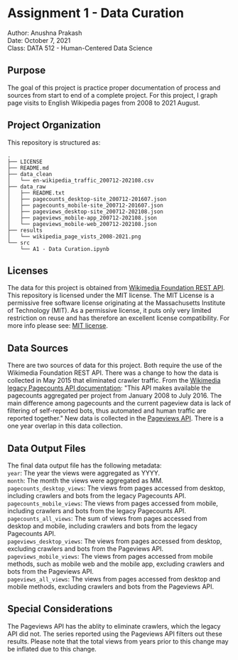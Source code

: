 # Assignment 1 - Data Curation

Author: Anushna Prakash  
Date: October 7, 2021  
Class: DATA 512 - Human-Centered Data Science

## Purpose
The goal of this project is practice proper documentation of process and sources from start to end of a complete project. For this project, I graph page visits to English Wikipedia pages from 2008 to 2021 August. 

## Project Organization
This repository is structured as:

```
.
├── LICENSE
├── README.md
├── data_clean
│   └── en-wikipedia_traffic_200712-202108.csv
├── data_raw
│   ├── README.txt
│   ├── pagecounts_desktop-site_200712-201607.json
│   ├── pagecounts_mobile-site_200712-201607.json
│   ├── pageviews_desktop-site_200712-202108.json
│   ├── pageviews_mobile-app_200712-202108.json
│   └── pageviews_mobile-web_200712-202108.json
├── results
│   └── wikipedia_page_vists_2008-2021.png
└── src
    └── A1 - Data Curation.ipynb
```

## Licenses
The data for this project is obtained from [Wikimedia Foundation REST API](https://www.mediawiki.org/wiki/REST_API#Terms_and_conditions).  
This repository is licensed under the MIT license. The MIT License is a permissive free software license originating at the Massachusetts Institute of Technology (MIT). As a permissive license, it puts only very limited restriction on reuse and has therefore an excellent license compatibility. For more info please see: [MIT license](https://snyk.io/learn/what-is-mit-license/).

## Data Sources
There are two sources of data for this project. Both require the use of the Wikimedia Foundation REST API. There was a change to how the data is collected in May 2015 that eliminated crawler traffic. From the [Wikimedia legacy Pagecounts API documentation](https://wikitech.wikimedia.org/wiki/Analytics/AQS/Legacy_Pagecounts): "This API makes available the pagecounts aggregated per project from January 2008 to July 2016. The main difference among pagecounts and the current pageview data is lack of filtering of self-reported bots, thus automated and human traffic are reported together." New data is collected in the [Pageviews API](https://wikitech.wikimedia.org/wiki/Analytics/AQS/Pageviews). There is a one year overlap in this data collection.  

## Data Output Files
The final data output file has the following metadata:  
    `year`: The year the views were aggregated as YYYY.  
    `month`: The month the views were aggregated as MM.  
    `pagecounts_desktop_views`: The views from pages accessed from desktop, including crawlers and bots from the legacy Pagecounts API.  
    `pagecounts_mobile_views`: The views from pages accessed from mobile, including crawlers and bots from the legacy Pagecounts API.  
    `pagecounts_all_views`: The sum of views from pages accessed from desktop and mobile, including crawlers and bots from the legacy Pagecounts API.  
    `pageviews_desktop_views`: The views from pages accessed from desktop, excluding crawlers and bots from the Pageviews API.  
    `pageviews_mobile_views`: The views from pages accessed from mobile methods, such as mobile web and the mobile app, excluding crawlers and bots from the Pageviews API.  
    `pageviews_all_views`: The views from pages accessed from desktop and mobile methods, excluding crawlers and bots from the Pageviews API.  

## Special Considerations
The Pageviews API has the ablity to eliminate crawlers, which the legacy API did not. The series reported using the Pageviews API filters out these results. Please note that the total views from years prior to this change may be inflated due to this change.